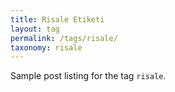 ```yaml
---
title: Risale Etiketi
layout: tag
permalink: /tags/risale/
taxonomy: risale
---
```


Sample post listing for the tag `risale`.
